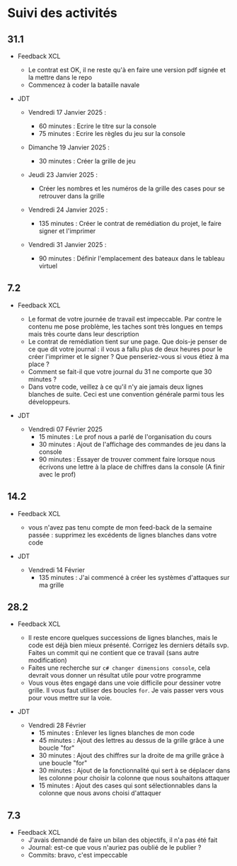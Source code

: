 # Suivi des activités

## 31.1

- Feedback XCL
    - Le contrat est OK, il ne reste qu'à en faire une version pdf signée et la mettre dans le repo
    - Commencez à coder la bataille navale

- JDT
    - Vendredi 17 Janvier 2025 :
        - 60 minutes : Ecrire le titre sur la console
        - 75 minutes : Ecrire les règles du jeu sur la console
    
    - Dimanche 19 Janvier 2025 :
        - 30 minutes : Créer la grille de jeu 
    
    - Jeudi 23 Janvier 2025 :
        - Créer les nombres et les numéros de la grille des cases pour se retrouver dans la grille
    
    - Vendredi 24 Janvier 2025 :
        - 135 minutes : Créer le contrat de remédiation du projet, le faire signer et l'imprimer
    
    - Vendredi 31 Janvier 2025 :
        - 90 minutes : Définir l'emplacement des bateaux dans le tableau virtuel 

## 7.2

- Feedback XCL
    - Le format de votre journée de travail est impeccable. Par contre le contenu me pose problème, les taches sont très longues en temps mais très courte dans leur description
    - Le contrat de remédiation tient sur une page. Que dois-je penser de ce que dit votre journal : il vous a fallu plus de deux heures pour le créer l'imprimer et le signer ? Que penseriez-vous si vous étiez à ma place ?
    - Comment se fait-il que votre journal du 31 ne comporte que 30 minutes ?
    - Dans votre code, veillez à ce qu'il n'y aie jamais deux lignes blanches de suite. Ceci est une convention générale parmi tous les développeurs.
 
- JDT
    - Vendredi 07 Février 2025 
        - 15 minutes : Le prof nous a  parlé de l'organisation du cours
        - 30 minutes : Ajout de l'affichage des commandes de jeu dans la console
        - 90 minutes : Essayer de trouver comment faire lorsque nous écrivons une lettre à la place de chiffres dans la console (A finir avec le prof)

## 14.2
- Feedback XCL
    - vous n'avez pas tenu compte de mon feed-back de la semaine passée : supprimez les excédents de lignes blanches dans votre code
 
- JDT
    - Vendredi 14 Février 
        - 135 minutes : J'ai commencé à créer les systèmes d'attaques sur ma grille

## 28.2

- Feedback XCL
    - Il reste encore quelques successions de lignes blanches, mais le code est déjà bien mieux présenté. Corrigez les derniers détails svp. Faites un commit qui ne contient que ce travail (sans autre modification)
    - Faites une recherche sur `c# changer dimensions console`, cela devrait vous donner un résultat utile pour votre programme
    - Vous vous êtes engagé dans une voie difficile pour dessiner votre grille. Il vous faut utiliser des boucles `for`. Je vais passer vers vous pour vous mettre sur la voie.


- JDT 
    - Vendredi 28 Février
        - 15 minutes : Enlever les lignes blanches de mon code
        - 45 minutes : Ajout des lettres au dessus de la grille grâce à une boucle "for"
        - 30 minutes : Ajout des chiffres sur la droite de ma grille grâce à une boucle "for"
        - 30 minutes : Ajout de la fonctionnalité qui sert à se déplacer dans les colonne pour choisir la colonne que nous souhaitons attaquer
        -  15 minutes : Ajout des cases qui sont sélectionnables dans la colonne que nous avons choisi d'attaquer

## 7.3

- Feedback XCL
    - J'avais demandé de faire un bilan des objectifs, il n'a pas été fait
    - Journal: est-ce que vous n'auriez pas oublié de le publier ?
    - Commits: bravo, c'est impeccable

